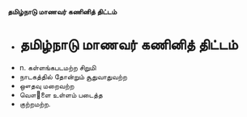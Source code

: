 **தமிழ்நாடு மாணவர் கணினித் திட்டம்**
- # தமிழ்நாடு மாணவர் கணினித் திட்டம்
- n. கள்ளங்கபடமற்ற சிறுமி
- நாடகத்தில் தோன்றும் சூதுவாதுவற்ற
- ஔதவு மறைவற்ற
- வௌ஢ளை உள்ளம் படைத்த
- குற்றமற்ற.

